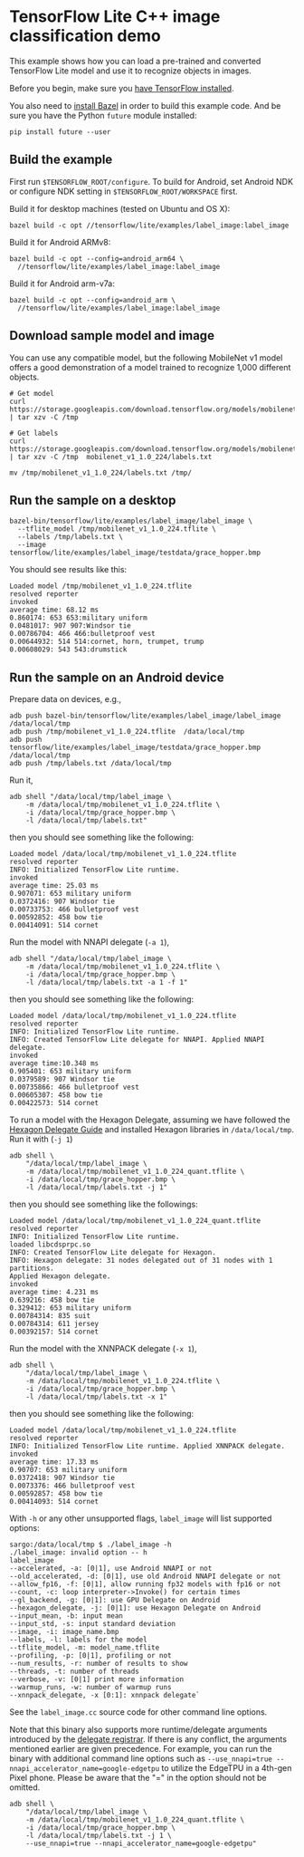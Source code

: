 # TensorFlow Lite C++ image classification demo

This example shows how you can load a pre-trained and converted
TensorFlow Lite model and use it to recognize objects in images.

Before you begin,
make sure you [have TensorFlow installed](https://www.tensorflow.org/install).

You also need to
[install Bazel](https://docs.bazel.build/versions/master/install.html) in order
to build this example code. And be sure you have the Python `future` module
installed:

```
pip install future --user
```

## Build the example

First run `$TENSORFLOW_ROOT/configure`. To build for Android, set
Android NDK or configure NDK setting in
`$TENSORFLOW_ROOT/WORKSPACE` first.

Build it for desktop machines (tested on Ubuntu and OS X):

```
bazel build -c opt //tensorflow/lite/examples/label_image:label_image
```

Build it for Android ARMv8:

```
bazel build -c opt --config=android_arm64 \
  //tensorflow/lite/examples/label_image:label_image
```

Build it for Android arm-v7a:

```
bazel build -c opt --config=android_arm \
  //tensorflow/lite/examples/label_image:label_image
```

## Download sample model and image

You can use any compatible model, but the following MobileNet v1 model offers
a good demonstration of a model trained to recognize 1,000 different objects.

```
# Get model
curl https://storage.googleapis.com/download.tensorflow.org/models/mobilenet_v1_2018_02_22/mobilenet_v1_1.0_224.tgz | tar xzv -C /tmp

# Get labels
curl https://storage.googleapis.com/download.tensorflow.org/models/mobilenet_v1_1.0_224_frozen.tgz  | tar xzv -C /tmp  mobilenet_v1_1.0_224/labels.txt

mv /tmp/mobilenet_v1_1.0_224/labels.txt /tmp/
```

## Run the sample on a desktop

```
bazel-bin/tensorflow/lite/examples/label_image/label_image \
  --tflite_model /tmp/mobilenet_v1_1.0_224.tflite \
  --labels /tmp/labels.txt \
  --image tensorflow/lite/examples/label_image/testdata/grace_hopper.bmp
```

You should see results like this:

```
Loaded model /tmp/mobilenet_v1_1.0_224.tflite
resolved reporter
invoked
average time: 68.12 ms
0.860174: 653 653:military uniform
0.0481017: 907 907:Windsor tie
0.00786704: 466 466:bulletproof vest
0.00644932: 514 514:cornet, horn, trumpet, trump
0.00608029: 543 543:drumstick
```

## Run the sample on an Android device

Prepare data on devices, e.g.,

```
adb push bazel-bin/tensorflow/lite/examples/label_image/label_image  /data/local/tmp
adb push /tmp/mobilenet_v1_1.0_224.tflite  /data/local/tmp
adb push tensorflow/lite/examples/label_image/testdata/grace_hopper.bmp  /data/local/tmp
adb push /tmp/labels.txt /data/local/tmp
```

Run it,

```
adb shell "/data/local/tmp/label_image \
    -m /data/local/tmp/mobilenet_v1_1.0_224.tflite \
    -i /data/local/tmp/grace_hopper.bmp \
    -l /data/local/tmp/labels.txt"
```

then you should see something like the following:

```
Loaded model /data/local/tmp/mobilenet_v1_1.0_224.tflite
resolved reporter
INFO: Initialized TensorFlow Lite runtime.
invoked
average time: 25.03 ms
0.907071: 653 military uniform
0.0372416: 907 Windsor tie
0.00733753: 466 bulletproof vest
0.00592852: 458 bow tie
0.00414091: 514 cornet
```

Run the model with NNAPI delegate (`-a 1`),

```
adb shell "/data/local/tmp/label_image \
    -m /data/local/tmp/mobilenet_v1_1.0_224.tflite \
    -i /data/local/tmp/grace_hopper.bmp \
    -l /data/local/tmp/labels.txt -a 1 -f 1"
```

then you should see something like the following:

```
Loaded model /data/local/tmp/mobilenet_v1_1.0_224.tflite
resolved reporter
INFO: Initialized TensorFlow Lite runtime.
INFO: Created TensorFlow Lite delegate for NNAPI. Applied NNAPI delegate.
invoked
average time:10.348 ms
0.905401: 653 military uniform
0.0379589: 907 Windsor tie
0.00735866: 466 bulletproof vest
0.00605307: 458 bow tie
0.00422573: 514 cornet
```

To run a model with the Hexagon Delegate, assuming we have followed the
[Hexagon Delegate Guide](https://www.tensorflow.org/lite/android/delegates/hexagon)
and installed Hexagon libraries in `/data/local/tmp`. Run it with (`-j 1`)

```
adb shell \
    "/data/local/tmp/label_image \
    -m /data/local/tmp/mobilenet_v1_1.0_224_quant.tflite \
    -i /data/local/tmp/grace_hopper.bmp \
    -l /data/local/tmp/labels.txt -j 1"
```

then you should see something like the followings:

```
Loaded model /data/local/tmp/mobilenet_v1_1.0_224_quant.tflite
resolved reporter
INFO: Initialized TensorFlow Lite runtime.
loaded libcdsprpc.so
INFO: Created TensorFlow Lite delegate for Hexagon.
INFO: Hexagon delegate: 31 nodes delegated out of 31 nodes with 1 partitions.
Applied Hexagon delegate.
invoked
average time: 4.231 ms
0.639216: 458 bow tie
0.329412: 653 military uniform
0.00784314: 835 suit
0.00784314: 611 jersey
0.00392157: 514 cornet
```

Run the model with the XNNPACK delegate (`-x 1`),

```shell
adb shell \
    "/data/local/tmp/label_image \
    -m /data/local/tmp/mobilenet_v1_1.0_224.tflite \
    -i /data/local/tmp/grace_hopper.bmp \
    -l /data/local/tmp/labels.txt -x 1"
```

then you should see something like the following:

```
Loaded model /data/local/tmp/mobilenet_v1_1.0_224.tflite
resolved reporter
INFO: Initialized TensorFlow Lite runtime. Applied XNNPACK delegate.
invoked
average time: 17.33 ms
0.90707: 653 military uniform
0.0372418: 907 Windsor tie
0.0073376: 466 bulletproof vest
0.00592857: 458 bow tie
0.00414093: 514 cornet
```

With `-h` or any other unsupported flags, `label_image` will list supported
options:

```shell
sargo:/data/local/tmp $ ./label_image -h
./label_image: invalid option -- h
label_image
--accelerated, -a: [0|1], use Android NNAPI or not
--old_accelerated, -d: [0|1], use old Android NNAPI delegate or not
--allow_fp16, -f: [0|1], allow running fp32 models with fp16 or not
--count, -c: loop interpreter->Invoke() for certain times
--gl_backend, -g: [0|1]: use GPU Delegate on Android
--hexagon_delegate, -j: [0|1]: use Hexagon Delegate on Android
--input_mean, -b: input mean
--input_std, -s: input standard deviation
--image, -i: image_name.bmp
--labels, -l: labels for the model
--tflite_model, -m: model_name.tflite
--profiling, -p: [0|1], profiling or not
--num_results, -r: number of results to show
--threads, -t: number of threads
--verbose, -v: [0|1] print more information
--warmup_runs, -w: number of warmup runs
--xnnpack_delegate, -x [0:1]: xnnpack delegate`
```

See the `label_image.cc` source code for other command line options.

Note that this binary also supports more runtime/delegate arguments introduced
by the [delegate registrar](https://github.com/tensorflow/tensorflow/tree/master/tensorflow/lite/tools/delegates).
If there is any conflict, the arguments mentioned earlier are given precedence.
For example, you can run the binary with additional command line options
such as `--use_nnapi=true --nnapi_accelerator_name=google-edgetpu` to utilize
the EdgeTPU in a 4th-gen Pixel phone. Please be aware that the "=" in the option
should not be omitted.

```
adb shell \
    "/data/local/tmp/label_image \
    -m /data/local/tmp/mobilenet_v1_1.0_224_quant.tflite \
    -i /data/local/tmp/grace_hopper.bmp \
    -l /data/local/tmp/labels.txt -j 1 \
    --use_nnapi=true --nnapi_accelerator_name=google-edgetpu"
```
